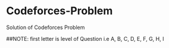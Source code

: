 # Codeforces-Problem
Solution of Codeforces Problem


##NOTE: first letter is level of Question i.e A, B, C, D, E, F, G, H, I
